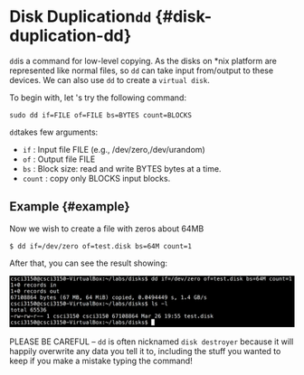 # Disk Duplication`dd` {#disk-duplication-dd}

`dd`is a command for low-level copying. As the disks on \*nix platform are represented like normal files, so `dd` can take input from/output to these devices. We can also use `dd` to create a `virtual disk`.

To begin with, let 's try the following command:

```
sudo dd if=FILE of=FILE bs=BYTES count=BLOCKS

```

`dd`takes few arguments:

* `if`
  : Input file FILE \(e.g., /dev/zero,/dev/urandom\)
* `of`
  : Output file FILE
* `bs`
  : Block size: read and write BYTES bytes at a time.
* `count`
  : copy only BLOCKS input blocks.

## Example {#example}

Now we wish to create a file with zeros about 64MB

```
$ dd if=/dev/zero of=test.disk bs=64M count=1
```

After that, you can see the result showing:

![](assets/dd.png)

PLEASE BE CAREFUL – `dd` is often nicknamed `disk destroyer` because it will happily overwrite any data you tell it to, including the stuff you wanted to keep if you make a mistake typing the command!
